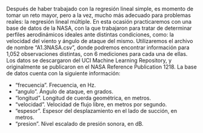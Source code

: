 Después de haber trabajado con la regresión lineal simple, es momento de tomar un reto mayor, pero a la vez, mucho más adecuado para problemas reales: la regresión lineal múltiple. En esta
ocasión practicaremos con una base de datos de la NASA, con la que trabajaron para tratar de determinar perfiles aerodinámicos ideales ante distintas condiciones, como: la velocidad del
viento y ángulo de ataque del mismo. Utilizaremos el archivo de nombre “A1.3NASA.csv”, donde podremos encontrar información para 1,052 observaciones distintas, con 6 mediciones para cada una de ellas. Los datos se descargaron del UCI Machine Learning Repository, y originalmente se publicaron en el NASA Reference Publication 1218.
La base de datos cuenta con la siguiente información:
- “frecuencia”. Frecuencia, en Hz.
- “angulo”. Ángulo de ataque, en grados.
- “longitud”. Longitud de cuerda geométrica, en metros.
- “velocidad”. Velocidad de flujo libre, en metros por segundo.
- “espesor”. Espesor del desplazamiento en el lado de succión, en metros.
- “presion”. Nivel escalado de presión sonora, en dB.

